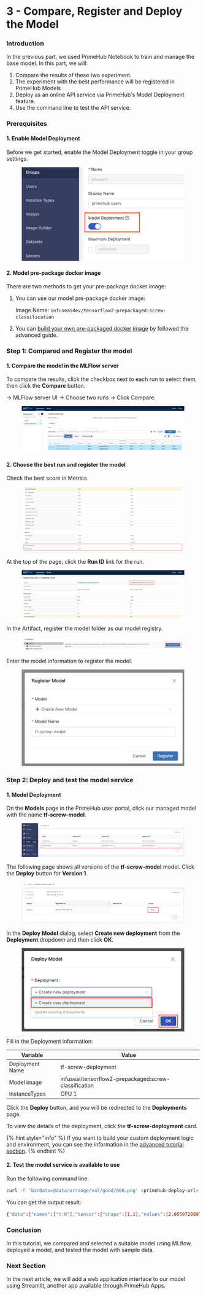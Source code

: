 # 3 - Compare, Register and Deploy the Model

### Introduction

In the previous part, we used PrimeHub Notebook to train and manage the base model. In this part, we will:

1. Compare the results of these two experiment.
2. The experiment with the best performance will be registered in PrimeHub Models
3. Deploy as an online API service via PrimeHub's Model Deployment feature.
4. Use the command line to test the API service.

### Prerequisites

#### 1. Enable Model Deployment

Before we get started, enable the Model Deployment toggle in your group settings.

<figure><img src="../.gitbook/assets/primehub-end-to-end-tutorial-model-deployment.png" alt=""><figcaption></figcaption></figure>

#### 2. Model pre-package docker image

There are two methods to get your pre-package docker image:

1.  You can use our model pre-package docker image:

    Image Name: `infuseaidev/tensorflow2-prepackaged:screw-classification`
2. You can [build your own pre-packaged docker image](advanced/custom-build-the-seldon-server.md) by followed the advanced guide.

### Step 1: Compared and Register the model

#### 1. Compare the model in the MLFlow server

To compare the results, click the checkbox next to each run to select them, then click the **Compare** button.

→ MLFlow server UI → Choose two runs → Click Compare.

<figure><img src="../.gitbook/assets/primehub-end-to-end-tutorial-mlflow-compare-results.png" alt=""><figcaption></figcaption></figure>

#### 2. Choose the best run and register the model

Check the best score in Metrics

<figure><img src="../.gitbook/assets/primehub-end-to-end-tutorial-mlflow-check-score.png" alt=""><figcaption></figcaption></figure>

At the top of the page, click the **Run ID** link for the run.

<figure><img src="../.gitbook/assets/primehub-end-to-end-tutorial-mlflow-run-id.png" alt=""><figcaption></figcaption></figure>

In the Artifact, register the model folder as our model registry.

<figure><img src="../.gitbook/assets/primehub-end-to-end-tutorial-mlflow-register-model-1.png" alt=""><figcaption></figcaption></figure>

Enter the model information to register the model.

<figure><img src="../.gitbook/assets/primehub-end-to-end-tutorial-mlflow-register-model-2.png" alt=""><figcaption></figcaption></figure>

### Step 2: Deploy and test the model service

#### 1. Model Deployment

On the **Models** page in the PrimeHub user portal, click our managed model with the name **tf-screw-model**.

<figure><img src="../.gitbook/assets/tutorial_models_managed.png" alt=""><figcaption></figcaption></figure>

The following page shows all versions of the **tf-screw-model** model. Click the **Deploy** button for **Version 1**.

<figure><img src="../.gitbook/assets/tutorial_models_version.png" alt=""><figcaption></figcaption></figure>

In the **Deploy Model** dialog, select **Create new deployment** from the **Deployment** dropdown and then click **OK**.

<figure><img src="../.gitbook/assets/tutorial_models_create_new_deployment.png" alt=""><figcaption></figcaption></figure>

Fill in the Deployment information:

| Variable        | Value                                                 |
| --------------- | ----------------------------------------------------- |
| Deployment Name | tf-screw-deployment                                   |
| Model image     | infuseai/tensorflow2-prepackaged:screw-classification |
| InstanceTypes   | CPU 1                                                 |

Click the **Deploy** button, and you will be redirected to the **Deployments** page.

To view the details of the deployment, click the **tf-screw-deployment** card.

{% hint style="info" %}
If you want to build your custom deployment logic and environment, you can see the information in the [advanced tutorial section](advanced/custom-build-the-seldon-server.md).
{% endhint %}

#### 2. Test the model service is available to use

Run the following command line:

```bash
curl -F 'binData=@data/arrange/val/good/000.png' <primehub-deploy-url>
```

You can get the output result:

```bash
{"data":{"names":["t:0"],"tensor":{"shape":[1,1],"values":[2.065972089767456]}},"meta":{"requestPath":{"model":"infuseai/tensorflow2-prepackaged:screw-classification"}}}
```

### Conclusion

In this tutorial, we compared and selected a suitable model using MLflow, deployed a model, and tested the model with sample data.

### Next Section

In the next article, we will add a web application interface to our model using Streamlit, another app available through PrimeHub Apps.
